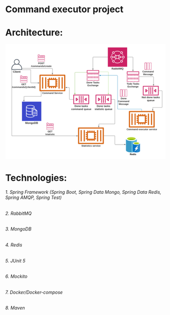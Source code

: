 # Command executor project

# Architecture:
<img src="new_diagram.png" alt="architurecture"/>

# Technologies: 
###### 1. Spring Framework (Spring Boot, Spring Data Mongo, Spring Data Redis, Spring AMQP, Spring Test)
###### 2. RabbitMQ
###### 3. MongoDB
###### 4. Redis
###### 5. JUnit 5
###### 6. Mockito
###### 7. Docker/Docker-compose
###### 8. Maven
